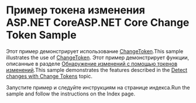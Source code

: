 # <a name="aspnet-core-change-token-sample"></a><span data-ttu-id="737c1-101">Пример токена изменения ASP.NET Core</span><span class="sxs-lookup"><span data-stu-id="737c1-101">ASP.NET Core Change Token Sample</span></span>

<span data-ttu-id="737c1-102">Этот пример демонстрирует использование [ChangeToken](https://docs.microsoft.com/dotnet/api/microsoft.extensions.primitives.changetoken).</span><span class="sxs-lookup"><span data-stu-id="737c1-102">This sample illustrates the use of [ChangeToken](https://docs.microsoft.com/dotnet/api/microsoft.extensions.primitives.changetoken).</span></span> <span data-ttu-id="737c1-103">Этот пример демонстрирует функции, описанные в разделе [Обнаружение изменений с помощью токенов изменений](https://docs.microsoft.com/aspnet/core/fundamentals/primitives/change-tokens).</span><span class="sxs-lookup"><span data-stu-id="737c1-103">This sample demonstrates the features described in the [Detect changes with Change Tokens](https://docs.microsoft.com/aspnet/core/fundamentals/primitives/change-tokens) topic.</span></span>

<span data-ttu-id="737c1-104">Запустите пример и следуйте инструкциям на странице индекса.</span><span class="sxs-lookup"><span data-stu-id="737c1-104">Run the sample and follow the instructions on the Index page.</span></span>
